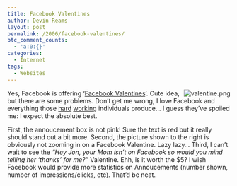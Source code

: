 ```yaml
---
title: Facebook Valentines
author: Devin Reams
layout: post
permalink: /2006/facebook-valentines/
btc_comment_counts:
  - 'a:0:{}'
categories:
  - Internet
tags:
  - Websites
---
```

<img align="right" id="image91" alt="valentine.png" src="http://devinreams.com/wp-content/uploads/2006/02/valentine.png" />Yes, Facebook is offering &#8216;[Facebook Valentines][1]&#8216;. Cute idea, but there are some problems. Don&#8217;t get me wrong, I love Facebook and everything those [hard][2] [working][3] individuals produce&#8230; I guess they&#8217;ve spoiled me: I expect the absolute best.

First, the annoucement box is not pink! Sure the text is red but it really should stand out a bit more. Second, the picture shown to the right is obviously not zooming in on a Facebook Valentine. Lazy lazy&#8230; Third, I can&#8217;t wait to see the *&#8220;Hey Jon, your Mom isn&#8217;t on Facebook so would you mind telling her &#8216;thanks&#8217; for me?&#8221;* Valentine. Ehh, is it worth the $5? I wish Facebook would provide more statistics on Annoucements (number shown, number of impressions/clicks, etc). That&#8217;d be neat.

 [1]: http://okdork.com/2006/02/06/facebook-feature-proclaim-your-valentines-day-love/
 [2]: http://www.avalonstar.com/
 [3]: http://okdork.com/